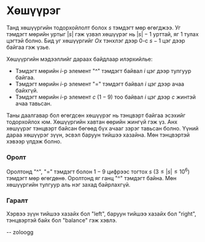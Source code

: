 Хөшүүрэг
========
Танд хөшүүргийн тодорхойлолт болох $s$ тэмдэгт мөр өгөгджээ. Уг тэмдэгт мөрийн
уртыг $|s|$ гэж үзвэл хөшүүрэг нь $|s|-1$ урттай, яг $1$ тулах цэгтэй болно. Бид
уг хөшүүргийг $Ox$ тэнхлэг дээр $0$-с $s-1$ цэг дээр байгаа гэж үзье.

Хөшүүргийн мэдээллийг дараах байдлаар илэрхийлье:

 - Тэмдэгт мөрийн $i$-р элемент "^" тэмдэгт байвал $i$ цэг дээр тулгуур байгаа.
 - Тэмдэгт мөрийн $i$-р элемент "=" тэмдэгт байвал $i$ цэг дээр ачаа байхгүй.
 - Тэмдэгт мөрийн $i$-р элемент $c$ ($1-9$) тоо байвал $i$ цэг дээр $c$ жинтэй ачаа тавьсан.

Таны даалгавар бол өгөгдсөн хөшүүрэг нь тэнцвэрт байгаа эсэхийг тодорхойлох юм.
Хөшүүргийн хавтан өөрийн жингүй гэж үз. Анх хөшүүрэг тэнцвэрт байсан бөгөөд бүх
ачааг зэрэг тавьсан болно. Үүний дараа хөшүүрэг зүүн, эсвэл баруун тийшээ
хазайна. Мөн тэнцвэртэй хэвээр үлдэж болно.


### Оролт
Оролтонд "^", "=" тэмдэгт болон $1-9$ цифрээс тогтох $s$ ($3 ≤ |s| ≤ 10^6$)
тэмдэгт мөр өгөгдөнө. Оролтонд яг ганц "^" тэмдэгт байна. Мөн хөшүүргийн тулгуур
аль нэг захад байрлахгүй.


### Гаралт
Хэрвээ зүүн тийшээ хазайх бол "left", баруун тийшээ хазайх бол "right", тэнцвэртэй байх бол "balance" гэж хэвлэ.

-- zoloogg
